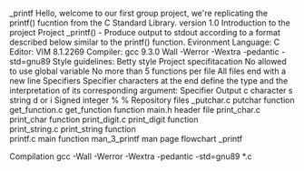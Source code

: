_printf
Hello, welcome to our first group project, we're replicating the printf() fucntion from the C Standard Library.
version 1.0
Introduction to the project
Project _printf() - Produce output to stdout according to a format described below similar to the printf() function.
Evironment
Language: C
Editor: VIM 8.1.2269
Compiler: gcc 9.3.0
Wall -Werror -Wextra -pedantic -std=gnu89
Style guidelines: Betty style
Project specifitacation
No allowed to use global variable
No more than 5 functions per file
All files end with a new line
Specifiers
Specifier characters at the end define the type and the interpretation of its corresponding argument:
Specifier	Output
c		character
s		string
d or i		Signed integer
%		%
Repository files
_putchar.c		putchar function
get_function.c		get_function function
main.h			header file
print_char.c		print_char function	
print_digit.c		print_digit function	
print_string.c		print_string function	
printf.c			main function
man_3_printf		man page
flowchart _printf

Compilation
gcc -Wall -Werror -Wextra -pedantic -std=gnu89 *.c

